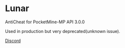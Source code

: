 # Lunar

AntiCheat for PocketMine-MP API 3.0.0

Used in production but very deprecated(unknown issue).

[Discord](https://discord.gg/g9a8TrZu34)
